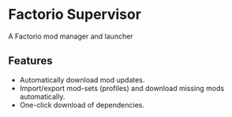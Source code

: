 # Factorio Supervisor
A Factorio mod manager and launcher

## Features
- Automatically download mod updates.
- Import/export mod-sets (profiles) and download missing mods automatically.
- One-click download of dependencies.
